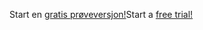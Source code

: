 <span data-ttu-id="c5184-101">Start en [gratis prøveversjon!](https://go.microsoft.com/fwlink/?linkid=847861)</span><span class="sxs-lookup"><span data-stu-id="c5184-101">Start a [free trial!](https://go.microsoft.com/fwlink/?linkid=847861)</span></span>
